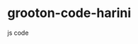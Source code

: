 # grooton-code-harini
js code 
<!DOCTYPE html>
  <html>
  <head>
  <title>Welcome To Login Form</title> 
<style type="text/css">
    
 body
   {
     margin:0px; background-color:#800080; color:#f7f7f7; font-family:Arial, Helvetica, sans-serif;
   }
   #main
   {
     width:600px; height:260px; margin-left:auto; margin-right:auto; border-radius:5px; padding-left:10px; margin-top:100px;
     border-top:3px double #f1f1f1; border-bottom:3px double #f1f1f1; padding-top:20px;
   }
   #main table
   {
     font-family:"Comic Sans MS", cursive;
   } 
  /* css code for textbox */
  #main .tb
  {
    height:28px; width:230px; border:1px solid #27a465; color:#27a465; font-weight:bold; border-left:5px solid #f7f7f7; opacity:0.9;
  }

   /* css code for button*/
   #main .btn
   {
    width:80px; height:32px; outline:none;  font-weight:bold; border:0px solid #27a465; text-shadow: 0px 0.5px 0.5px #fff;	
    border-radius: 2px; font-weight: 600; color: #27a465; letter-spacing: 1px; font-size:14px; -webkit-transition: 1s; -moz-transition: 1s; transition: 1s;
   }
  
   #main .btn:hover
   {
    background-color:#800080; outline:none;  border-radius: 2px; color:#f1f1f1; border:1px solid #f1f1f1;
   }
    
    </style> 
<script>
    
function login()
	{
		var uname = document.getElementById("email").value;
		var pwd = document.getElementById("pwd1").value;
		var filter = /^([a-zA-Z0-9_\.\-])+\@(([a-zA-Z0-9\-])+\.)+([a-zA-Z0-9]{2,4})+$/;
		if(uname =='')
		{
			alert("please enter user name.");
		}
		else if(pwd=='')
		{
        	alert("enter the password");
		}
		else if(!filter.test(uname))
		{
			alert("Enter valid email id.");
		}
		else if(pwd.length < 6 || pwd.length > 6)
		{
			alert("Password min and max length is 6.");
		}
		else
		{
	alert('Thank You for Login & You are Redirecting to login page');
  //Redirecting to other page or webste code or you can set your own html page.
       window.location = "file:///C:/Users/gog/Desktop/pro/second.html";
			}
	}
	//Reset Inputfield code.
	function clearFunc()
	{
		document.getElementById("email").value="";
		document.getElementById("pwd1").value="";
	}	
	

    
    </script>
  </head>

	<body>
	<!-- Main div code -->
	<div id="main">
	<div class="h-tag">
	<h2>Welcome To My Account Login</h2>
	</div>
	<!-- Login box -->
	<div class="login">
	<table cellspacing="2" align="center" cellpadding="8" border="0">
	<tr>
	<td>Enter User Mailid/Name :</td>
	<td><input type="text" placeholder="Enter user maildid/name here" id="email" class="tb" /></td>
	</tr>
	<tr>
	<td>Enter Password :</td>
	<td><input type="password" placeholder="Enter Password here" id="pwd1" class="tb" /></td>
	</tr>
	<tr>
	<td></td>
	<td>
	<input type="submit" value="Reset" onclick="clearFunc()" class="btn" />
	<input type="submit" value="Login" class="btn" onClick="login()" /></td>
	</tr>
	</table>
	</div>
  	 <!-- login box div ending here.. -->
	</div>
	<!-- Main div ending here... -->
    
  </body>
  </html>
